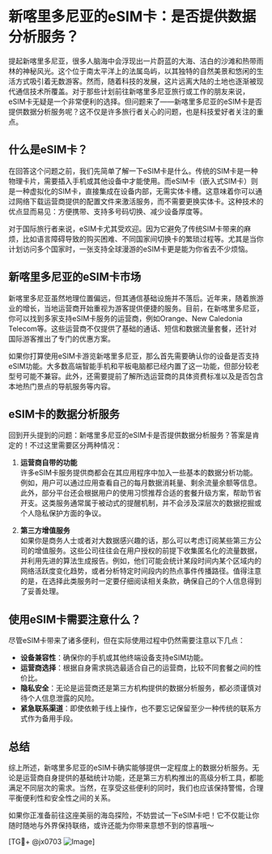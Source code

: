 # 新喀里多尼亚的eSIM卡：是否提供数据分析服务？

提起新喀里多尼亚，很多人脑海中会浮现出一片蔚蓝的大海、洁白的沙滩和热带雨林的神秘风光。这个位于南太平洋上的法属岛屿，以其独特的自然美景和悠闲的生活方式吸引着无数游客。然而，随着科技的发展，这片远离大陆的土地也逐渐被现代通信技术所覆盖。对于那些计划前往新喀里多尼亚旅行或工作的朋友来说，eSIM卡无疑是一个非常便利的选择。但问题来了——新喀里多尼亚的eSIM卡是否提供数据分析服务呢？这不仅是许多旅行者关心的问题，也是科技爱好者关注的重点。

## 什么是eSIM卡？

在回答这个问题之前，我们先简单了解一下eSIM卡是什么。传统的SIM卡是一种物理卡片，需要插入手机或其他设备中才能使用。而eSIM卡（嵌入式SIM卡）则是一种虚拟化的SIM卡，直接集成在设备内部，无需实体卡槽。这意味着你可以通过网络下载运营商提供的配置文件来激活服务，而不需要更换实体卡。这种技术的优点显而易见：方便携带、支持多号码切换、减少设备厚度等。

对于国际旅行者来说，eSIM卡尤其受欢迎。因为它避免了传统SIM卡带来的麻烦，比如语言障碍导致的购买困难、不同国家间切换卡的繁琐过程等。尤其是当你计划访问多个国家时，一张支持全球漫游的eSIM卡更是能为你省去不少烦恼。

## 新喀里多尼亚的eSIM卡市场

新喀里多尼亚虽然地理位置偏远，但其通信基础设施并不落后。近年来，随着旅游业的增长，当地运营商开始重视为游客提供便捷的服务。目前，在新喀里多尼亚，你可以找到多家支持eSIM卡服务的运营商，例如Orange、New Caledonia Telecom等。这些运营商不仅提供了基础的通话、短信和数据流量套餐，还针对国际游客推出了专门的优惠方案。

如果你打算使用eSIM卡游览新喀里多尼亚，那么首先需要确认你的设备是否支持eSIM功能。大多数高端智能手机和平板电脑都已经内置了这一功能，但部分较老型号可能不兼容。此外，还需要提前了解所选运营商的具体资费标准以及是否包含本地热门景点的导航服务等内容。

## eSIM卡的数据分析服务

回到开头提到的问题：新喀里多尼亚的eSIM卡是否提供数据分析服务？答案是肯定的！不过这里需要区分两种情况：

1. **运营商自带的功能**  
   许多eSIM卡服务提供商都会在其应用程序中加入一些基本的数据分析功能。例如，用户可以通过应用查看自己的每月数据消耗量、剩余流量余额等信息。此外，部分平台还会根据用户的使用习惯推荐合适的套餐升级方案，帮助节省开支。这类服务通常属于被动式的提醒机制，并不会涉及深层次的数据挖掘或个人隐私保护方面的争议。

2. **第三方增值服务**  
 如果你是商务人士或者对大数据感兴趣的话，那么可以考虑订阅某些第三方公司的增值服务。这些公司往往会在用户授权的前提下收集匿名化的流量数据，并利用先进的算法生成报告。例如，他们可能会统计某段时间内某个区域内的网络活跃度变化趋势，或者分析特定时间段内的热点事件传播路径。值得注意的是，在选择此类服务时一定要仔细阅读相关条款，确保自己的个人信息得到了妥善处理。

## 使用eSIM卡需要注意什么？

尽管eSIM卡带来了诸多便利，但在实际使用过程中仍然需要注意以下几点：

- **设备兼容性**：确保你的手机或其他终端设备支持eSIM功能。
- **运营商选择**：根据自身需求挑选最适合自己的运营商，比较不同套餐之间的性价比。
- **隐私安全**：无论是运营商还是第三方机构提供的数据分析服务，都必须谨慎对待个人信息泄露的风险。
- **紧急联系渠道**：即使依赖于线上操作，也不要忘记保留至少一种传统的联系方式作为备用手段。

## 总结

综上所述，新喀里多尼亚的eSIM卡确实能够提供一定程度上的数据分析服务。无论是运营商自身提供的基础统计功能，还是第三方机构推出的高级分析工具，都能满足不同层次的需求。当然，在享受这些便利的同时，我们也应该保持警惕，合理平衡便利性和安全性之间的关系。

如果你正准备前往这座美丽的海岛探险，不妨尝试一下eSIM卡吧！它不仅能让你随时随地与外界保持联络，或许还能为你带来意想不到的惊喜哦～

[TG💪+ @jx0703 ![Image](https://github.com/user-attachments/assets/dbca1d08-cadb-493c-b0ec-ad6f7a83f270)]